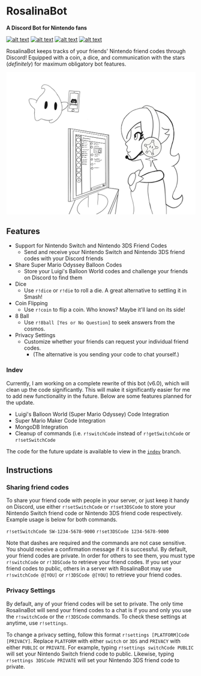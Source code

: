 # RosalinaBot
**A Discord Bot for Nintendo fans**

[![alt text](https://img.shields.io/badge/add%20to-Discord-7289DA.svg "Add to Discord")](https://discordapp.com/oauth2/authorize?client_id=322405544490958849&permissions=0&scope=bot) [![alt text](https://img.shields.io/badge/maintenance-active-brightgreen.svg "Maintenance")](https://github.com/alexsmbaratti/RosalinaBot/commits/master) [![alt text](https://img.shields.io/badge/build-6.0.0-brightgreen.svg "Build")](https://github.com/alexsmbaratti/RosalinaBot/releases) [![alt text](https://img.shields.io/badge/lib-discord.js-blue.svg "Discord.js")](https://discord.js.org/)

RosalinaBot keeps tracks of your friends' Nintendo friend codes through Discord! Equipped with a coin, a dice, and communication with the stars (*definitely*) for maximum obligatory bot features.

![alt text](misc/art.png)

## Features
* Support for Nintendo Switch and Nintendo 3DS Friend Codes
  * Send and receive your Nintendo Switch and Nintendo 3DS friend codes with your Discord friends
* Share Super Mario Odyssey Balloon Codes
  * Store your Luigi's Balloon World codes and challenge your friends on Discord to find them
* Dice
  * Use `r!dice` or `r!die` to roll a die. A great alternative to settling it in Smash!
* Coin Flipping
  * Use `r!coin` to flip a coin. Who knows? Maybe it'll land on its side!
* 8 Ball
  * Use `r!8ball [Yes or No Question]` to seek answers from the cosmos.
* Privacy Settings
  * Customize whether your friends can request your individual friend codes.
    * (The alternative is you sending your code to chat yourself.)
    
### Indev
Currently, I am working on a complete rewrite of this bot (v6.0), which will clean up the code significantly. This will make it significantly easier for me to add new functionality in the future. Below are some features planned for the update.
* Luigi's Balloon World (Super Mario Odyssey) Code Integration
* Super Mario Maker Code Integration
* MongoDB Integration
* Cleanup of commands (i.e. `r!switchCode` instead of `r!getSwitchCode` or `r!setSwitchCode`

The code for the future update is available to view in the [`indev`](https://github.com/alexsmbaratti/RosalinaBot/tree/indev) branch.

## Instructions
### Sharing friend codes
To share your friend code with people in your server, or just keep it handy on Discord, use either `r!setSwitchCode` or `r!set3DSCode` to store your Nintendo Switch friend code or Nintendo 3DS friend code respectively. Example usage is below for both commands.

`r!setSwitchCode SW-1234-5678-9000`
`r!set3DSCode 1234-5678-9000`

Note that dashes are required and the commands are not case sensitive. You should receive a confirmation message if it is successful. By default, your friend codes are private. In order for others to see them, you must type `r!switchCode` or `r!3DSCode` to retrieve your friend codes. If you set your friend codes to public, others in a server with RosalinaBot may use `r!switchCode @[YOU]` or `r!3DSCode @[YOU]` to retrieve your friend codes.

### Privacy Settings
By default, any of your friend codes will be set to private. The only time RosalinaBot will send your friend codes to a chat is if you and only you use the `r!switchCode` or the `r!3DSCode` commands. To check these settings at anytime, use `r!settings`.

To change a privacy setting, follow this format `r!settings [PLATFORM]Code [PRIVACY]`. Replace `PLATFORM` with either `switch` or `3DS` and `PRIVACY` with either `PUBLIC` or `PRIVATE`. For example, typing `r!settings switchCode PUBLIC` will set your Nintendo Switch friend code to public. Likewise, typing `r!settings 3DSCode PRIVATE` will set your Nintendo 3DS friend code to private.
